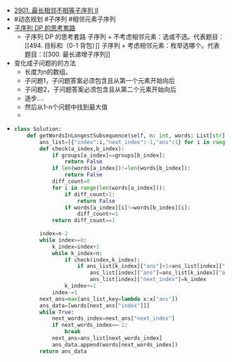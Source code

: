 - [2901. 最长相邻不相等子序列 II](https://leetcode.cn/problems/longest-unequal-adjacent-groups-subsequence-ii/)
- #动态规划 #子序列 #相邻元素子序列
- [子序列 DP 的思考套路](https://leetcode.cn/problems/longest-unequal-adjacent-groups-subsequence-ii/solutions/2482844/zi-xu-lie-dp-de-si-kao-tao-lu-pythonjava-kmaf/)
	- 子序列 DP 的思考套路
	  子序列 + 不考虑相邻元素：选或不选。代表题目：[[494. 目标和（0-1 背包）]]
	  子序列 + 考虑相邻元素：枚举选哪个。代表题目：[[300. 最长递增子序列]]
- 变化成子问题的的方法
	- 长度为n的数组。
	- 子问题1，子问题答案必须包含且从第一个元素开始向后
	- 子问题2，子问题答案必须包含且从第二个元素开始向后
	- 逐步....
	- 然后从1-n个问题中找到最大值
	-
- ``` python 
  class Solution:
      def getWordsInLongestSubsequence(self, n: int, words: List[str], groups: List[int]) -> List[str]:
          ans_list=[{"index":i,"next_index":-1,"ans":1} for i in range(n)]
          def check(a_index,b_index):
              if groups[a_index]==groups[b_index]:
                  return False
              if len(words[a_index])!=len(words[b_index]):
                  return False 
              diff_count=0
              for i in range(len(words[a_index])):
                  if diff_count>1:
                      return False
                  if words[a_index][i]!=words[b_index][i]:
                      diff_count+=1
              return diff_count==1 
          
          index=n-2
          while index>=0:
              k_index=index+1
              while k_index<n:
                  if check(index,k_index):
                      if ans_list[k_index]["ans"]+1>ans_list[index]["ans"]:
                          ans_list[index]["ans"]=ans_list[k_index]["ans"]+1
                          ans_list[index]["next_index"]=k_index
                  k_index+=1
              index-=1
          next_ans=max(ans_list,key=lambda x:x["ans"])
          ans_data=[words[next_ans["index"]]]
          while True:
              next_words_index=next_ans["next_index"]
              if next_words_index==-1:
                  break
              next_ans=ans_list[next_words_index]
              ans_data.append(words[next_words_index])
          return ans_data
  
  
  
  
  ```